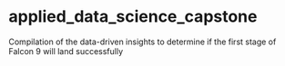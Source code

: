 # applied_data_science_capstone
Compilation of the data-driven insights to determine if the first stage of Falcon 9 will land successfully
